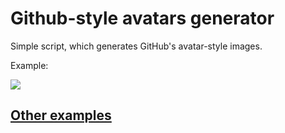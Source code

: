 # Github-style avatars generator
Simple script, which generates GitHub's avatar-style images.

Example:

![](https://raw.githubusercontent.com/Volosh1n/github-avatars/master/images/image_1.png)

## [Other examples](https://github.com/Volosh1n/github-avatars/tree/master/images)
